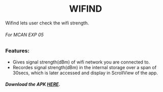 <h1 align="middle">WIFIND</h1>
Wifind lets user check the wifi strength.

###### For MCAN EXP 05

### Features:
- Gives signal strength(dBm) of wifi network you are connected to. 
- Recordes signal strength(dBm) in the internal storage over a span of 30secs, which is later accessed and display in ScrollView of the app. 

##### Download the APK [HERE](https://docs.google.com/uc?export=download&id=1H8pseFtPLTK0yywj7J82PL6_RP3wldZ6).
